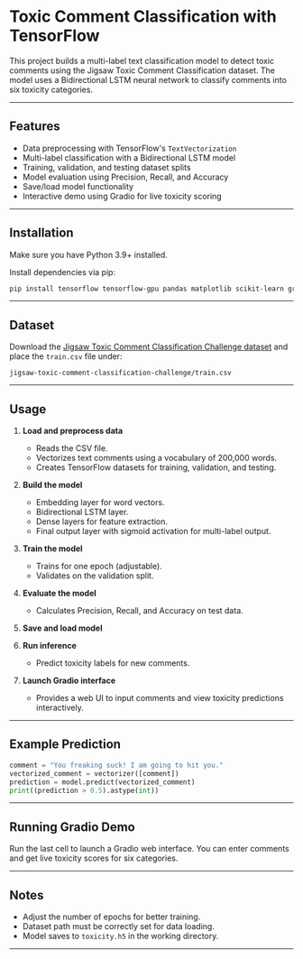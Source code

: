 # Toxic Comment Classification with TensorFlow

This project builds a multi-label text classification model to detect toxic comments using the Jigsaw Toxic Comment Classification dataset. The model uses a Bidirectional LSTM neural network to classify comments into six toxicity categories.

---

## Features

* Data preprocessing with TensorFlow's `TextVectorization`
* Multi-label classification with a Bidirectional LSTM model
* Training, validation, and testing dataset splits
* Model evaluation using Precision, Recall, and Accuracy
* Save/load model functionality
* Interactive demo using Gradio for live toxicity scoring

---

## Installation

Make sure you have Python 3.9+ installed.

Install dependencies via pip:

```bash
pip install tensorflow tensorflow-gpu pandas matplotlib scikit-learn gradio jinja2
```

---

## Dataset

Download the [Jigsaw Toxic Comment Classification Challenge dataset](https://www.kaggle.com/c/jigsaw-toxic-comment-classification-challenge/data) and place the `train.csv` file under:

```
jigsaw-toxic-comment-classification-challenge/train.csv
```

---

## Usage

1. **Load and preprocess data**

   * Reads the CSV file.
   * Vectorizes text comments using a vocabulary of 200,000 words.
   * Creates TensorFlow datasets for training, validation, and testing.

2. **Build the model**

   * Embedding layer for word vectors.
   * Bidirectional LSTM layer.
   * Dense layers for feature extraction.
   * Final output layer with sigmoid activation for multi-label output.

3. **Train the model**

   * Trains for one epoch (adjustable).
   * Validates on the validation split.

4. **Evaluate the model**

   * Calculates Precision, Recall, and Accuracy on test data.

5. **Save and load model**

6. **Run inference**

   * Predict toxicity labels for new comments.

7. **Launch Gradio interface**

   * Provides a web UI to input comments and view toxicity predictions interactively.

---

## Example Prediction

```python
comment = "You freaking suck! I am going to hit you."
vectorized_comment = vectorizer([comment])
prediction = model.predict(vectorized_comment)
print((prediction > 0.5).astype(int))
```

---

## Running Gradio Demo

Run the last cell to launch a Gradio web interface. You can enter comments and get live toxicity scores for six categories.

---

## Notes

* Adjust the number of epochs for better training.
* Dataset path must be correctly set for data loading.
* Model saves to `toxicity.h5` in the working directory.

---
